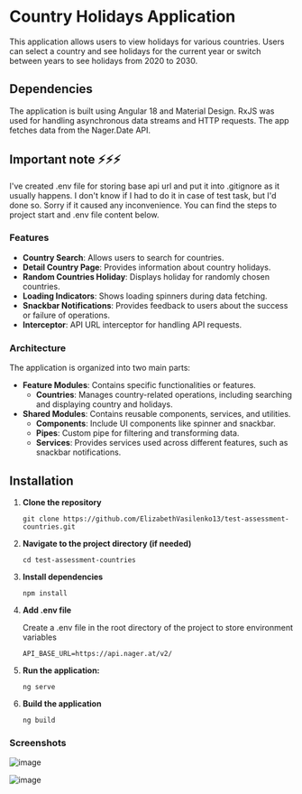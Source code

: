 # Country Holidays Application

This application allows users to view holidays for various countries. Users can select a country and see holidays for the current year or switch between years to see holidays from 2020 to 2030.

## Dependencies

The application is built using Angular 18 and Material Design. RxJS was used for handling asynchronous data streams and HTTP requests. The app fetches data from the Nager.Date API.

## Important note ⚡⚡⚡

I've created .env file for storing base api url and put it into .gitignore as it usually happens. I don't know if I had to do it in case of test task, but I'd done so. Sorry if it caused any inconvenience. You can find the steps to project start and .env file content below.

### Features

- **Country Search**: Allows users to search for countries.
- **Detail Country Page**: Provides information about country holidays.
- **Random Countries Holiday**: Displays holiday for randomly chosen countries.
- **Loading Indicators**: Shows loading spinners during data fetching.
- **Snackbar Notifications**: Provides feedback to users about the success or failure of operations.
- **Interceptor**: API URL interceptor for handling API requests.

### Architecture

The application is organized into two main parts:

- **Feature Modules**: Contains specific functionalities or features.
  - **Countries**: Manages country-related operations, including searching and displaying country and holidays.
- **Shared Modules**: Contains reusable components, services, and utilities.
  - **Components**: Include UI components like spinner and snackbar.
  - **Pipes**: Custom pipe for filtering and transforming data.
  - **Services**: Provides services used across different features, such as snackbar notifications.

## Installation

1. **Clone the repository**

   ```
   git clone https://github.com/ElizabethVasilenko13/test-assessment-countries.git
   ```

2. **Navigate to the project directory (if needed)**

   ```
   cd test-assessment-countries
   ```

3. **Install dependencies**
   ```
   npm install
   ```
4. **Add .env file**

   Create a .env file in the root directory of the project to store environment variables

   ```
   API_BASE_URL=https://api.nager.at/v2/
   ```

5. **Run the application:**

   ```
   ng serve
   ```

6. **Build the application**
   ```
   ng build
   ```

### Screenshots

![image](https://github.com/user-attachments/assets/66848aa7-0b5b-40a5-85f1-c9dfb520650b)

![image](https://github.com/user-attachments/assets/818225da-592c-4ce4-9991-6f35f893906e)
